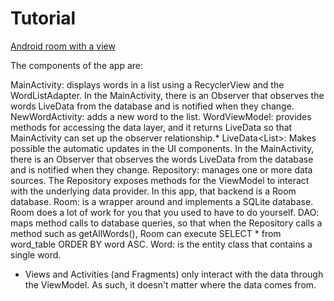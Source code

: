 # Tutorial 

[Android room with a view](https://codelabs.developers.google.com/codelabs/android-room-with-a-view-kotlin)

The components of the app are:

MainActivity: displays words in a list using a RecyclerView and the WordListAdapter. In the MainActivity, there is an Observer that observes the words LiveData from the database and is notified when they change.
NewWordActivity: adds a new word to the list.
WordViewModel: provides methods for accessing the data layer, and it returns LiveData so that MainActivity can set up the observer relationship.*
LiveData<List<Word>>: Makes possible the automatic updates in the UI components. In the MainActivity, there is an Observer that observes the words LiveData from the database and is notified when they change.
Repository: manages one or more data sources. The Repository exposes methods for the ViewModel to interact with the underlying data provider. In this app, that backend is a Room database.
Room: is a wrapper around and implements a SQLite database. Room does a lot of work for you that you used to have to do yourself.
DAO: maps method calls to database queries, so that when the Repository calls a method such as getAllWords(), Room can execute SELECT * from word_table ORDER BY word ASC.
Word: is the entity class that contains a single word.
* Views and Activities (and Fragments) only interact with the data through the ViewModel. As such, it doesn't matter where the data comes from.
